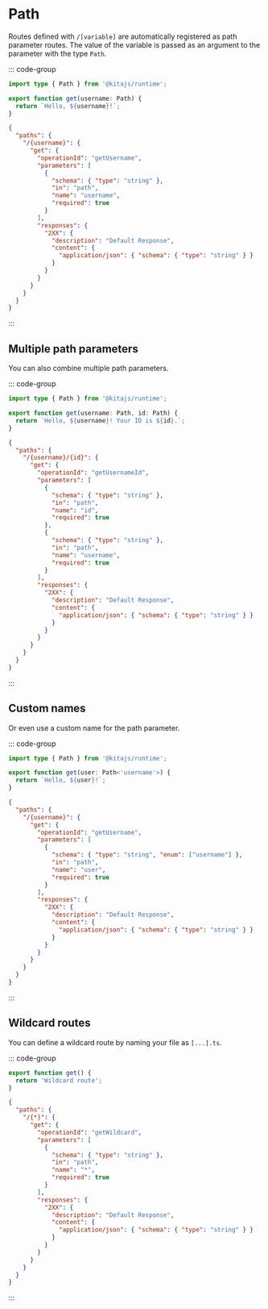 # Path

Routes defined with `/[variable]` are automatically registered as path parameter
routes. The value of the variable is passed as an argument to the parameter with
the type `Path`.

::: code-group

```ts [src/routes/[username].ts]
import type { Path } from '@kitajs/runtime';

export function get(username: Path) {
  return `Hello, ${username}!`;
}
```

```json [Route Schema]
{
  "paths": {
    "/{username}": {
      "get": {
        "operationId": "getUsername",
        "parameters": [
          {
            "schema": { "type": "string" },
            "in": "path",
            "name": "username",
            "required": true
          }
        ],
        "responses": {
          "2XX": {
            "description": "Default Response",
            "content": {
              "application/json": { "schema": { "type": "string" } }
            }
          }
        }
      }
    }
  }
}
```

:::

## Multiple path parameters

You can also combine multiple path parameters.

::: code-group

```ts [src/routes/[username]/[id].ts]
import type { Path } from '@kitajs/runtime';

export function get(username: Path, id: Path) {
  return `Hello, ${username}! Your ID is ${id}.`;
}
```

```json [Route Schema]
{
  "paths": {
    "/{username}/{id}": {
      "get": {
        "operationId": "getUsernameId",
        "parameters": [
          {
            "schema": { "type": "string" },
            "in": "path",
            "name": "id",
            "required": true
          },
          {
            "schema": { "type": "string" },
            "in": "path",
            "name": "username",
            "required": true
          }
        ],
        "responses": {
          "2XX": {
            "description": "Default Response",
            "content": {
              "application/json": { "schema": { "type": "string" } }
            }
          }
        }
      }
    }
  }
}
```

:::

## Custom names

Or even use a custom name for the path parameter.

::: code-group

```ts [src/routes/[username].ts]
import type { Path } from '@kitajs/runtime';

export function get(user: Path<'username'>) {
  return `Hello, ${user}!`;
}
```

```json [Route Schema]
{
  "paths": {
    "/{username}": {
      "get": {
        "operationId": "getUsername",
        "parameters": [
          {
            "schema": { "type": "string", "enum": ["username"] },
            "in": "path",
            "name": "user",
            "required": true
          }
        ],
        "responses": {
          "2XX": {
            "description": "Default Response",
            "content": {
              "application/json": { "schema": { "type": "string" } }
            }
          }
        }
      }
    }
  }
}
```

:::

## Wildcard routes

You can define a wildcard route by naming your file as `[...].ts`.

::: code-group

```ts [src/routes/[...].ts]
export function get() {
  return 'Wildcard route';
}
```

```json [Route Schema]
{
  "paths": {
    "/{*}": {
      "get": {
        "operationId": "getWildcard",
        "parameters": [
          {
            "schema": { "type": "string" },
            "in": "path",
            "name": "*",
            "required": true
          }
        ],
        "responses": {
          "2XX": {
            "description": "Default Response",
            "content": {
              "application/json": { "schema": { "type": "string" } }
            }
          }
        }
      }
    }
  }
}
```

:::
